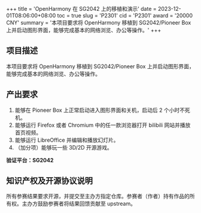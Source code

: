 +++
title = 'OpenHarmony 在 SG2042 上的移植和演示'
date = 2023-12-01T08:06:00+08:00
toc = true
slug = 'P2301'
cid = 'P2301'
award = '20000 CNY'
summary = '本项目要求将 OpenHarmony 移植到 SG2042/Pioneer Box 上并启动图形界面，能够完成基本的网络浏览、办公等操作。'
+++

## 项目描述

本项目要求将 OpenHarmony 移植到 SG2042/Pioneer Box 上并启动图形界面，能够完成基本的网络浏览、办公等操作。

## 产出要求

1. 能够在 Pioneer Box 上正常启动进入图形界面和关机，启动后 2 个小时不死机。
2. 能够运行 Firefox 或者 Chromium 中的任一款浏览器打开 bilibili 网站并播放首页视频。
3. 能够运行 LibreOffice 并编辑和播放幻灯片。
4. （加分项）能够玩一些 3D/2D 开源游戏。

**验证平台：SG2042**

## 知识产权及开源协议说明

所有参赛结果要求开源，并提交至主办方指定仓库。参赛者（作者）持有作品的所有权。主办方鼓励参赛者将结果回馈贡献至 upstream。
